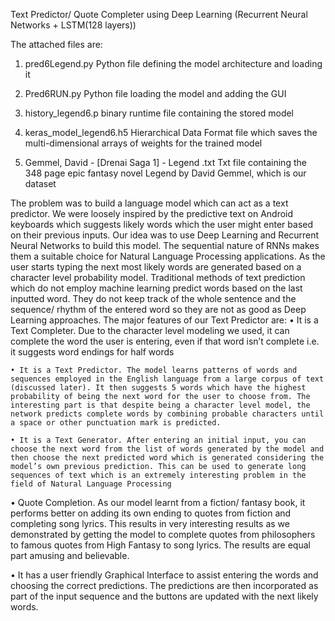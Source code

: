 Text Predictor/ Quote Completer using Deep Learning (Recurrent Neural Networks + LSTM(128 layers))

The attached files are:

1) pred6Legend.py
Python file defining the model architecture and loading it

2) Pred6RUN.py
Python file loading the model and adding the GUI

3) history_legend6.p
binary runtime file containing the stored model

4) keras_model_legend6.h5
Hierarchical Data Format file which saves the multi-dimensional arrays of weights for the trained model

5) Gemmel, David - [Drenai Saga 1] - Legend .txt
Txt file containing the 348 page epic fantasy novel Legend by David Gemmel, which is our dataset

The problem was to build a language model which can act as a text predictor. We were loosely inspired by the predictive text on Android keyboards which suggests likely words which the user might enter based on their previous inputs.
Our idea was to use Deep Learning and Recurrent Neural Networks to build this model. The sequential nature of RNNs makes them a suitable choice for Natural Language Processing applications. As the user starts typing the next most likely words are generated based on a character level probability model.
Traditional methods of text prediction which do not employ machine learning predict words based on the last inputted word. They do not keep track of the whole sentence and the sequence/ rhythm of the entered word so they are not as good as Deep Learning approaches.
The major features of our Text Predictor are:
    • It is a Text Completer. Due to the character level modeling we used, it can complete the word the user is entering, even if that word isn’t complete i.e. it suggests word endings for half words
    
    • It is a Text Predictor. The model learns patterns of words and sequences employed in the English language from a large corpus of text (discussed later). It then suggests 5 words which have the highest probability of being the next word for the user to choose from. The interesting part is that despite being a character level model, the network predicts complete words by combining probable characters until a space or other punctuation mark is predicted.
    
    • It is a Text Generator. After entering an initial input, you can choose the next word from the list of words generated by the model and then choose the next predicted word which is generated considering the model’s own previous prediction. This can be used to generate long sequences of text which is an extremely interesting problem in the field of Natural Language Processing
 
 
 • Quote Completion. As our model learnt from a fiction/ fantasy book, it performs better on adding its own ending to quotes from fiction and completing song lyrics. This results in very interesting results as we demonstrated by getting the model to complete quotes from philosophers to famous quotes from High Fantasy to song lyrics. The results are equal part amusing and believable.
  
  
  • It has a user friendly Graphical Interface to assist entering the words and choosing the correct predictions. The predictions are then incorporated as part of the input sequence and the buttons are updated with the next likely words.
